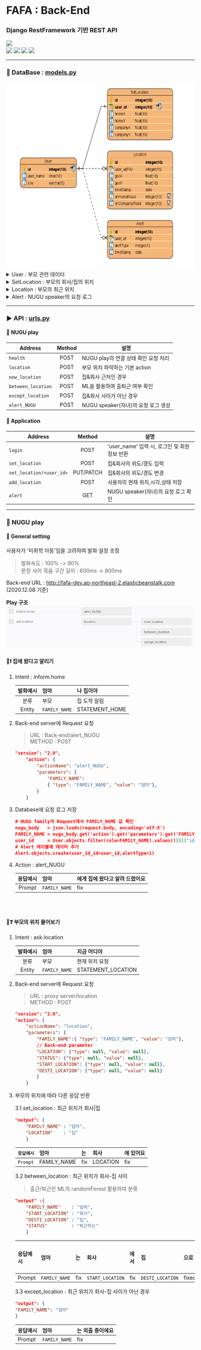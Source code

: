 # FAFA : Back-End
### Django RestFramework 기반 REST API
<div>
<img src="https://img.shields.io/badge/NUGU%20play-2.0-brightgreen?style=flat-square" />
</div>
<div>
<img src="https://img.shields.io/badge/Python-3.6-blue?style=flat-square" />
<img src="https://img.shields.io/badge/Django-2.1.1-blue?style=flat-square" />
<img src="https://img.shields.io/badge/DRF-3.11.0-blue?style=flat-square" />
<img src="https://img.shields.io/badge/SQlite-3.21.0-blue?style=flat-square" />
</div>

- - -

### :page_facing_up: DataBase : [models.py](https://github.com/HYUcoolguy/FAFA/blob/main/Back-End/FAFA/models.py)
<img src="../document/src/DataModel.png" height="500">

<details>
<summary>User : 부모 관련 데이터</summary>

| 필드      | 타입  | 역할                          | 예시                   |
|:---:       |:---:   |---                          |---                    |
|`id`       |int    |(PK)사용자 고유 id 값         | 1, 2, 3...             |
|`user_name`|char   |Application 로그인 시 필요한 ID| 'mother', 'father' |
|`role`     |varchar|NUGU에서 전달 받은 Entity(FAMILY_NAME) | '엄마', '아빠'          |
</details>


<details>
<summary>SetLocation : 부모의 회사/집의 위치</summary>
    
| 필드      | 타입  | 역할                          | 예시                   |
|:---:        |:---:  |---                          |---                    |
|`id`       |int    |(PK) 고유 id 값        | 1, 2, 3...             |
|`user_id`  |int   |(FK) User 테이블의 id | 1, 2, 3 ... |
|`homeX`     |float|사용자의 집 위도| 36.1234  |
|`homeY`     |float|사용자의 집 경도 | 123.1234      |
|`companyX`     |float|사용자의 회사 위도 | 35.1234    |
|`companyY`   |float|사용자의 회사 경도 | 122.4567     |
</details>

<details>
<summary>Location : 부모의 최근 위치 </summary>
    
| 필드      | 타입  | 역할                          | 예시                   |
|:---:        |:---:   |---                          |---                    |
|`id`       |int    |(PK) 고유 id 값        | 1, 2, 3...             |
|`user_id`  |int   |(FK) User 테이블의 id | 1, 2, 3 ... |
|`geoX`     |float|사용자의 현재 위도| 36.1234  |
|`geoY`     |float|사용자의 현재 경도 | 123.1234      |
|`timeStamp`     |date|사용자의 데이터를 저장한 시각 |2020-12-02T...    |
|`onHomeRoad`     |int|퇴근길 표시 (ML 사용)| 0, 1    |
|`onCompanyRoad`   |int|출근길 표시 (ML 사용)| 0, 1     |
</details>

<details>
<summary>Alert : NUGU speaker의 요청 로그</summary>
    
| 필드      | 타입  | 역할                          | 예시                   |
|:---:        |:---:   |---                          |---                    |
|`id`       |int    |(PK) 고유 id 값        | 1, 2, 3...             |
|`user_id`  |int   |(FK) User 테이블의 id | 1, 2, 3 ... |
|`alertType`     |int|NUGU 스피커의 Intent 분류| 0, 1  |
|`timeStamp`     |date|자녀의 NUGU 스피커 요청을 저장한 시각 |2020-12-02T...    |
</details>

- - -

### :arrow_forward: API : [urls.py](https://github.com/HYUcoolguy/FAFA/blob/main/Back-End/FAFA/urls.py)

#### :baby: NUGU play

| Address          | Method  | 설명|
|---               |:---:  |---                          |
|`health`          |POST   |NUGU play의 연결 상태 확인 요청 처리 
|`location`        |POST   |부모 위치 파악하는 기본 action|
|`now_location`    |POST   |집&회사 근처인 경우|
|`between_location`|POST   |ML을 활용하여 출퇴근 여부 확인|
|`except_location` |POST   |집&회사 사이가 아닌 경우|
|`alert_NUGU`      |POST   |NUGU speaker(자녀)의 요청 로그 생성|

#### :man: Application

| Address               | Method  | 설명|
|---                    |:---:    |---                          |
|`login`                |POST     |'user_name' 입력 시, 로그인 및 회원 정보 반환|
|`set_location`         |POST     |집&회사의 위도/경도 입력|
|`set_location/<user_id>` |PUT/PATCH|집&회사의 위도/경도 변경|
|`add_location`         |POST     |사용자의 현재 위치,시각,상태 저장|
|`alert`                |GET      |NUGU speaker(자녀)의 요청 로그 확인|


- - -

### :loudspeaker: NUGU play
#### :wrench: General setting
사용자가 '미취학 아동'임을 고려하여 발화 설정 조정
> 발화속도 : 100% -> 90%<br>
> 문장 사이 묵음 구간 길이 : 600ms -> 800ms

Back-end URL : http://fafa-dev.ap-northeast-2.elasticbeanstalk.com (2020.12.08 기준)

**Play 구조**
![../document/src/NUGUbuild.png](../document/src/NUGUbuild.png)

#### :man::exclamation: 집에 왔다고 알리기

1. Intent : inform.home

    | 발화예시         | 엄마  | 나 집이야|
    |:---:               |---  |---|
    |분류  |부모  |집 도착 알림|
    |Entity| `FAMILY_NAME`| STATEMENT_HOME|

2. Back-end server에 Request 요청
    > URL : Back-end/alert_NUGU <br>
    > METHOD : POST
    ~~~json
    "version": "2.0",
        "action": {
            "actionName": "alert_NUGU",
            "parameters": {
                "FAMILY_NAME": 
                { "type": "FAMILY_NAME", "value": "엄마"},
            }
        }
    ~~~

3. Database에 요청 로그 저장
    ~~~json
    # NUGU family의 Request에서 FAMILY_NAME 값 확인
    nugu_body   = json.loads(request.body, encoding='utf-8')
    FAMILY_NAME = nugu_body.get('action').get('parameters').get('FAMILY_NAME_').get('value')
    user_id     = User.objects.filter(role=FAMILY_NAME).values()[0]["id"]
    # Alert 테이블에 데이터 추가
    Alert.objects.create(user_id_id=user_id,alertType=1)
    ~~~

4. Action : alert_NUGU

    | 응답예시         | 엄마  | 에게 집에 왔다고 알려 드렸어요|
    |:---:               |---  |---|
    |Prompt  |`FAMILY_NAME`  |fix|

<br>
<br>


#### :baby::question: 부모의 위치 물어보기

1. Intent : ask.location

    | 발화예시 |  엄마  | 지금 어디야|
    |:---:               |---  |---|
    |분류  |부모  |현재 위치 요청|
    |Entity| `FAMILY_NAME`| STATEMENT_LOCATION|

2. Back-end server에 Request 요청
    >URL : proxy server/location <br>
    >METHOD : POST
    ~~~json
    "version": "2.0",
    "action": {
        "actionName": "location",
        "parameters": {
            "FAMILY_NAME":{ "type": "FAMILY_NAME", "value": "엄마"},
            // Back-end parameter 
            "LOCATION": {"type": null, "value": null},
            "STATUS": {"type": null, "value": null},
            "START_LOCATION": {"type": null, "value": null},
            "DESTI_LOCATION": {"type": null, "value": null}
            }        
        }
    ~~~
3. 부모의 위치에 따라 다른 응답 반환

   3.1 set_location : 최근 위치가 회사|집
    ~~~json
    "output": {
        "FAMILY_NAME" : "엄마",
        "LOCATION"    : "집"
        }
    ~~~

    | `응답예시` | 엄마|는 |회사 |에 있어요|
    |---        |--- |---| ---| ---|
    |`Prompt`  |FAMILY_NAME  |fix|LOCATION | fix|

    3.2 between_location : 최근 위치가 회사-집 사이
    >출근/퇴근은 ML의 randomForest 활용하여 분류

    ~~~json
    "output" :{ 
        "FAMILY_NAME"    : "엄마",
        "START_LOCATION" : "회사",
        "DESTI_LOCATION" : "집",
        "STATUS"         : "퇴근하는"
        }
    ~~~
    | 응답예시 | 엄마      |는 |회사 |에서 | 집|으로 |퇴근하는| 중이에요|
    |---        |---        |---| ---| ---| ---| ---| ---|---|
    |Prompt  |`FAMILY_NAME` |fix|`START_LOCATION`|fix|`DESTI_LOCATION`|fixed|`STATUS`|fix|


    3.3 except_location : 최근 위치가 회사-집 사이가 아닌 경우
    ~~~json
    "output": {
    "FAMILY_NAME": "엄마"
    }
    ~~~
    | 응답예시         | 엄마  | 는 외출 중이에요|
    |---               |---  |---|
    |Prompt  |`FAMILY_NAME`  |fix|
